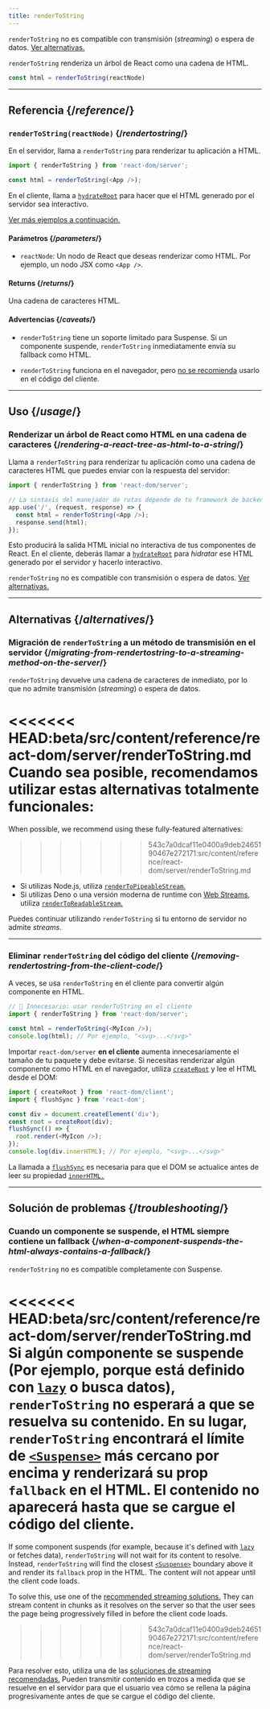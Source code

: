 ```yaml
---
title: renderToString
---
```


<Pitfall>

`renderToString` no es compatible con transmisión (*streaming*) o espera de datos. [Ver alternativas.](#alternatives)

</Pitfall>

<Intro>

`renderToString` renderiza un árbol de React como una cadena de HTML.

```js
const html = renderToString(reactNode)
```

</Intro>

<InlineToc />

---

## Referencia {/*reference*/}

### `renderToString(reactNode)` {/*rendertostring*/}

En el servidor, llama a `renderToString` para renderizar tu aplicación a HTML.

```js
import { renderToString } from 'react-dom/server';

const html = renderToString(<App />);
```

En el cliente, llama a [`hydrateRoot`](/reference/react-dom/client/hydrateRoot) para hacer que el HTML generado por el servidor sea interactivo.

[Ver más ejemplos a continuación.](#usage)

#### Parámetros {/*parameters*/}

* `reactNode`: Un nodo de React que deseas renderizar como HTML. Por ejemplo, un nodo JSX como `<App />`.

#### Returns {/*returns*/}

Una cadena de caracteres HTML.

#### Advertencias {/*caveats*/}

* `renderToString` tiene un soporte limitado para Suspense. Si un componente suspende, `renderToString` inmediatamente envía su fallback como HTML.

* `renderToString` funciona en el navegador, pero [no se recomienda](#removing-rendertostring-from-the-client-code) usarlo en el código del cliente.

---

## Uso {/*usage*/}

### Renderizar un árbol de React como HTML en una cadena de caracteres {/*rendering-a-react-tree-as-html-to-a-string*/}

Llama a `renderToString` para renderizar tu aplicación como una cadena de caracteres HTML que puedes enviar con la respuesta del servidor:

```js {5-6}
import { renderToString } from 'react-dom/server';

// La sintaxis del manejador de rutas depende de tu framework de backend.
app.use('/', (request, response) => {
  const html = renderToString(<App />);
  response.send(html);
});
```

Esto producirá la salida HTML inicial no interactiva de tus componentes de React. En el cliente, deberás llamar a [`hydrateRoot`](/reference/react-dom/client/hydrateRoot) para *hidratar* ese HTML generado por el servidor y hacerlo interactivo.


<Pitfall>

`renderToString` no es compatible con transmisión o espera de datos. [Ver alternativas.](#alternatives)

</Pitfall>

---

## Alternativas {/*alternatives*/}

### Migración de `renderToString` a un método de transmisión en el servidor {/*migrating-from-rendertostring-to-a-streaming-method-on-the-server*/}

`renderToString` devuelve una cadena de caracteres de inmediato, por lo que no admite transmisión (*streaming*) o espera de datos.

<<<<<<< HEAD:beta/src/content/reference/react-dom/server/renderToString.md
Cuando sea posible, recomendamos utilizar estas alternativas totalmente funcionales:
=======
When possible, we recommend using these fully-featured alternatives:
>>>>>>> 543c7a0dcaf11e0400a9deb2465190467e272171:src/content/reference/react-dom/server/renderToString.md

* Si utilizas Node.js, utiliza [`renderToPipeableStream`.](/reference/react-dom/server/renderToPipeableStream)
* Si utilizas Deno o una versión moderna de runtime con [Web Streams](https://developer.mozilla.org/en-US/docs/Web/API/Streams_API), utiliza [`renderToReadableStream`.](/reference/react-dom/server/renderToReadableStream)

Puedes continuar utilizando `renderToString` si tu entorno de servidor no admite *streams*.

---

### Eliminar `renderToString` del código del cliente {/*removing-rendertostring-from-the-client-code*/}

A veces, se usa `renderToString` en el cliente para convertir algún componente en HTML.

```js {1-2}
// 🚩 Innecesario: usar renderToString en el cliente
import { renderToString } from 'react-dom/server';

const html = renderToString(<MyIcon />);
console.log(html); // Por ejemplo, "<svg>...</svg>"
```

Importar `react-dom/server` **en el cliente**  aumenta innecesariamente el tamaño de tu paquete y debe evitarse.  Si necesitas renderizar algún componente como HTML en el navegador, utiliza [`createRoot`](/reference/react-dom/client/createRoot) y lee el HTML desde el DOM:

```js
import { createRoot } from 'react-dom/client';
import { flushSync } from 'react-dom';

const div = document.createElement('div');
const root = createRoot(div);
flushSync(() => {
  root.render(<MyIcon />);
});
console.log(div.innerHTML); // Por ejemplo, "<svg>...</svg>"
```

La llamada a [`flushSync`](/reference/react-dom/flushSync) es necesaria para que el DOM se actualice antes de leer su propiedad [`innerHTML.`](https://developer.mozilla.org/en-US/docs/Web/API/Element/innerHTML)

---

## Solución de problemas {/*troubleshooting*/}

### Cuando un componente se suspende, el HTML siempre contiene un fallback {/*when-a-component-suspends-the-html-always-contains-a-fallback*/}

`renderToString` no es compatible completamente con Suspense.

<<<<<<< HEAD:beta/src/content/reference/react-dom/server/renderToString.md
Si algún componente se suspende (Por ejemplo, porque está definido con [`lazy`](/reference/react/lazy) o busca datos), `renderToString` no esperará a que se resuelva su contenido. En su lugar, `renderToString` encontrará el límite de [`<Suspense>`](/reference/react/Suspense) más cercano por encima y renderizará su prop `fallback` en el HTML. El contenido no aparecerá hasta que se cargue el código del cliente.
=======
If some component suspends (for example, because it's defined with [`lazy`](/reference/react/lazy) or fetches data), `renderToString` will not wait for its content to resolve. Instead, `renderToString` will find the closest [`<Suspense>`](/reference/react/Suspense) boundary above it and render its `fallback` prop in the HTML. The content will not appear until the client code loads.

To solve this, use one of the [recommended streaming solutions.](#migrating-from-rendertostring-to-a-streaming-method-on-the-server) They can stream content in chunks as it resolves on the server so that the user sees the page being progressively filled in before the client code loads.
>>>>>>> 543c7a0dcaf11e0400a9deb2465190467e272171:src/content/reference/react-dom/server/renderToString.md

Para resolver esto, utiliza una de las [soluciones de streaming recomendadas.](#migrating-from-rendertostring-to-a-streaming-method-on-the-server) Pueden transmitir contenido en trozos a medida que se resuelve en el servidor para que el usuario vea cómo se rellena la página progresivamente antes de que se cargue el código del cliente.
